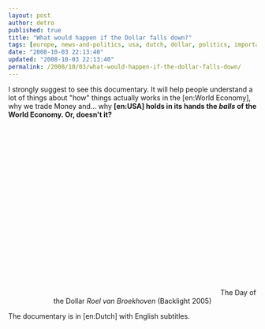 ```yaml
---
layout: post
author: detro
published: true
title: "What would happen if the Dollar falls down?"
tags: [europe, news-and-politics, usa, dutch, dollar, politics, important, curiosity, english, world, fall, documentary, economy]
date: "2008-10-03 22:13:40"
updated: "2008-10-03 22:13:40"
permalink: /2008/10/03/what-would-happen-if-the-dollar-falls-down/
---
```


I strongly suggest to see this documentary. It will help people understand a lot of things about "how" things actually works in the [en:World Economy], why we trade Money and... why <strong>[en:USA] holds in its hands the <em>balls</em> of the World Economy. Or, doesn't it?</strong>

<div align="center">
<object width="425" height="344"><param name="movie" value="http://www.youtube.com/v/AuPgdZeAFjA&hl=en&fs=1&color1=0x2b405b&color2=0x6b8ab6"></param><param name="allowFullScreen" value="true"></param><embed src="http://www.youtube.com/v/AuPgdZeAFjA&hl=en&fs=1&color1=0x2b405b&color2=0x6b8ab6" type="application/x-shockwave-flash" allowfullscreen="true" width="425" height="344"></embed></object>
The Day of the Dollar
<em>Roel van Broekhoven</em>
(Backlight 2005)
</div>

The documentary is in [en:Dutch] with English subtitles.
